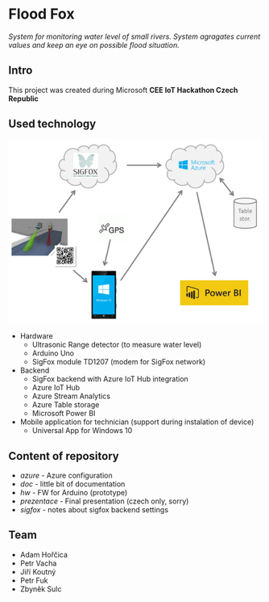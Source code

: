 # Flood Fox #

*System for monitoring water level of small rivers. System agragates current values and keep an eye on possible flood situation.*

## Intro ##

This project was created during Microsoft **CEE IoT Hackathon Czech Republic**

## Used technology ##

![Ovewview](doc/overview.png)

- Hardware
	- Ultrasonic Range detector (to measure water level)
	- Arduino Uno
	- SigFox module TD1207 (modem for SigFox network)
- Backend
	- SigFox backend with Azure IoT Hub integration
	- Azure IoT Hub
	- Azure Stream Analytics
	- Azure Table storage
	- Microsoft Power BI
- Mobile application for technician (support during instalation of device)
	- Universal App for Windows 10


## Content of repository ##

- *azure* - Azure configuration
- *doc* - little bit of documentation
- *hw* - FW for Arduino (prototype)
- *prezentace* - Final presentation (czech only, sorry)
- *sigfox* - notes about sigfox backend settings

## Team ##

- Adam Hořčica
- Petr Vacha
- Jiří Koutný
- Petr Fuk
- Zbyněk Sulc
